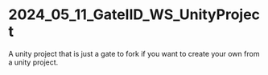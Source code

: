 # 2024_05_11_GateIID_WS_UnityProject
A unity project that is just a gate to fork if you want to create your own from a unity project.

